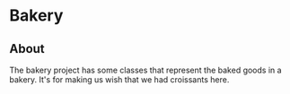 # Bakery

## About

The bakery project has some classes that represent the baked goods in a bakery. It's for making us wish that we had croissants here.
